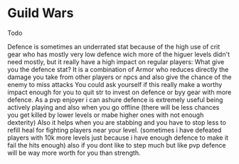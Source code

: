 # Guild Wars

Todo

Defence is sometimes an underrated stat because of the high use of crit gear who has mostly very low defence wich more of the higuer levels didn't need mostly, but it really have a high impact on regular players:
What give you the defence stat? It is a combination of Armor who reduces directly the damage you take from other players or npcs and also give the chance of the enemy to miss attacks
You could ask yourself if this really make a worthy impact enough for you to quit str to invest on defence or byy gear with more defence.
As a pvp enjoyer i can ashure defence is extremely useful being actively playing and also when you go offline (there will be less chances you get killed by lower levels or mabe higher ones with not enough dexterity) Also it helps when you are stabbing and you have to stop less to refill heal for fighting players near your level. (sometimes i have defeated players with 10k more levels just because i have enough defence to make it fail the hits enough) also if you dont like to step much but like pvp defence will be way more worth for you than strength.
